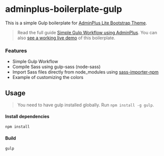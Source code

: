 # adminplus-boilerplate-gulp
This is a simple Gulp boilerplate for [AdminPlus Lite Bootstrap Theme](https://github.com/themekit/adminplus).

> Read the full guide [Simple Gulp Workflow using AdminPlus](http://adminplus.themekit.io/gulp-simple-workflow). You can also [see a working live demo](http://gulp.adminplus-boilerplate.themekit.io) of this boilerplate.

### Features
- Simple Gulp Workflow
- Compile Sass using gulp-sass (node-sass)
- Import Sass files directly from node_modules using [sass-importer-npm](https://github.com/themekit/sass-importer-npm)
- Example of customizing the colors

## Usage
> You need to have gulp installed globally. Run `npm install -g gulp`.

#### Install dependencies
```bash
npm install
```

#### Build
```bash
gulp
```